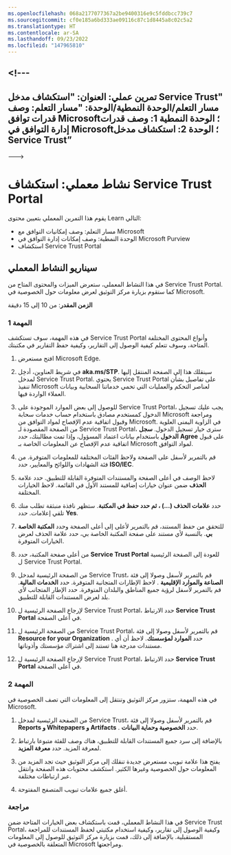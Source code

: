 ```yaml
---
ms.openlocfilehash: 068a2177077367a2be9400316e9c5fddbcc739c7
ms.sourcegitcommit: cf0e185a6bd333ae09116c87c1d8445a8c02c5a2
ms.translationtype: HT
ms.contentlocale: ar-SA
ms.lasthandoff: 09/23/2022
ms.locfileid: "147965810"
---
```

<a name="---"></a><!---
---
تمرين عملي: العنوان: "استكشاف مدخل Service Trust" مسار التعلم/الوحدة النمطية/الوحدة: "مسار التعلم: وصف قدرات توافق Microsoft؛ الوحدة النمطية 1: وصف قدرات إدارة التوافق في Microsoft؛ الوحدة 2: استكشاف مدخل Service Trust”
---
--->

# <a name="lab-explore-the-service-trust-portal"></a>نشاط معملي: استكشاف Service Trust Portal

يقوم هذا التمرين المعملي بتعيين محتوى Learn التالي:

- مسار التعلم: وصف إمكانيات التوافق مع Microsoft
- الوحدة النمطية: وصف إمكانات إدارة التوافق في Microsoft Purview
- استكشاف Service Trust Portal

## <a name="lab-scenario"></a>سيناريو النشاط المعملي

في هذا النشاط المعملي، ستعرض الميزات والمحتوى المتاح من Service Trust Portal. كما ستقوم بزيارة مركز التوثيق لعرض معلومات حول الخصوصية في Microsoft.

**الزمن المقدر**: من 10 إلى 15 دقيقة

### <a name="task-1"></a>المهمة 1

في هذه المهمة، سوف تستكشف Service Trust Portal وأنواع المحتوى المختلفة المتاحة، وسوف تتعلم كيفية الوصول إلى التقارير، وكيفية حفظ التقارير في مكتبتك.

1. افتح مستعرض Microsoft Edge.

1. في شريط العناوين، أدخِل **aka.ms/STP**. سينقلك هذا إلى الصفحة المنتقل إليها لمدخل Service Trust Portal. يحتوي Service Trust Portal على تفاصيل بشأن تنفيذ Microsoft لعناصر التحكم والعمليات التي تحمي خدماتنا السحابية وبيانات العملاء الواردة فيها.

1. للوصول إلى بعض الموارد الموجودة على Service Trust Portal، يجب عليك تسجيل الدخول كمستخدم مصادق باستخدام حساب خدمات سحابة Microsoft ومراجعة وقبول اتفاقية عدم الإفصاح لمواد التوافق من Microsoft. في الزاوية اليمنى العلوية من الصفحة المقصودة لـ Service Trust Portal، سترى خيار تسجيل الدخول.  **سجل الدخول** باستخدام بيانات اعتماد المسؤول، وإذا تمت مطالبتك، حدد **Agree** على قبول اتفاقية عدم الإفصاح عن المعلومات الخاصة بـ Microsoft لمواد التوافق.

1. قم بالتمرير لأسفل على الصفحة ولاحظ الفئات المختلفة للمعلومات المتوفرة. من فئة الشهادات واللوائح والمعايير، حدد **ISO/IEC**.

1. لاحظ الوصف في أعلى الصفحة والمستندات المتوفرة القابلة للتطبيق.  حدد علامة **الحذف** ضمن عنوان خيارات إضافية للمستند الأول في القائمة.  لاحظ الخيارات المختلفة.

1. حدد **علامات الحذف (...) ، ثم حدد حفظ في المكتبة**.  ستظهر نافذة منبثقة تطلب منك تلقي إعلامات. حدد **Yes**.

1. للتحقق من حفظ المستند، قم بالتمرير لأعلى إلى أعلى الصفحة وحدد **المكتبة الخاصة بي**.  بالنسبة لأي مستند على صفحة المكتبة الخاصة بي، حدد علامة الحذف لعرض الخيارات المتوفرة.

1. من أعلى صفحة المكتبة، حدد **Service Trust Portal** للعودة إلى الصفحة الرئيسية ل Service Trust Portal.

1. من الصفحة الرئيسية لمدخل Service Trust، قم بالتمرير لأسفل وصولا إلى فئة **الصناعة والموارد الإقليمية** .  لاحظ الإطارات المتجانبة المتوفرة.  حدد **الخدمات المالية**.  قم بالتمرير لأسفل لرؤية جميع المناطق والبلدان المتوفرة.  حدد الإطار المتجانب لأي بلد لعرض المستندات القابلة للتطبيق.

1. لإرجاع الصفحة الرئيسية ل Service Trust Portal، حدد الارتباط **Service Trust Portal** في أعلى الصفحة.

1. من الصفحة الرئيسية ل Service Trust Portal، قم بالتمرير لأسفل وصولا إلى فئة **Resource for your Organization** . حدد **الموارد لمؤسستك**.  لاحظ أن أي مستندات مدرجة هنا تستند إلى اشتراك مؤسستك وأذوناتها.

1. لإرجاع الصفحة الرئيسية ل Service Trust Portal، حدد الارتباط **Service Trust Portal** في أعلى الصفحة.

### <a name="task-2"></a>المهمة 2

في هذه المهمة، ستزور مركز التوثيق وتنتقل إلى المعلومات التي تصف الخصوصية في Microsoft.

1. من الصفحة الرئيسية لمدخل Service Trust، قم بالتمرير لأسفل وصولا إلى فئة **Reports و Whitepapers و Artifacts** . حدد **الخصوصية وحماية البيانات**.  

1. بالإضافة إلى سرد جميع المستندات القابلة للتطبيق، هناك وصف للفئة متبوعا بارتباط لمعرفة المزيد.  حدد **معرفة المزيد**.

1. يفتح هذا علامة تبويب مستعرض جديدة تنقلك إلى مركز التوثيق حيث تجد المزيد من المعلومات حول الخصوصية وغيرها الكثير. استكشف محتويات هذه الصفحة وانتقل عبر ارتباطات مختلفة.

1. أغلق جميع علامات تبويب المتصفح المفتوحة.

### <a name="review"></a>مراجعة

في هذا النشاط المعملي، قمت باستكشاف بعض الخيارات المتاحة ضمن Service Trust Portal، وكيفية الوصول إلى تقارير، وكيفية استخدام مكتبتي لحفظ المستندات للمراجعة المستقبلية.  بالإضافة إلى ذلك، قمت بزيارة مركز التوثيق للوصول إلى المعلومات المتعلقة بالخصوصية في Microsoft ومراجعتها.
